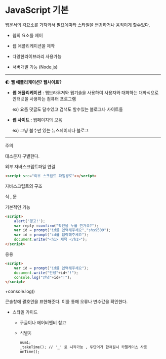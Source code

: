 # JavaScript 기본



웹문서의 각요소를 가져와서 필요에따라 스타일을 변경하거나 움직이게 할수있다.



- 웹의 요소를 제어
- 웹 애플리케이션을 제작

- 다양한라이브러리 사용가능
- 서버개발 가능 (Node.js)



------------

:first_quarter_moon: **웹 애플리케이션? 웹사이트?**

- **웹 애플리케이션** : 웹브라우저와 웹기술을 사용하여 사용자와 대화하는 대화식으로 인터넷을 사용하는 컴퓨터 프로그램

  ex) 요즘 댓글도 달수있고 검색도 할수있는 블로그나 사이트들

  

- **웹 사이트** : 웹페이지의 모음 

  ex) 그냥 볼수만 있는 뉴스페이지나 블로그

------------



주의 

대소문자 구별한다.



외부 자바스크립트파일 연결

```html
<script src="외부 스크립트 파일경로"></script>
```



자바스크립트의 구조

식 , 문



기본적인 기능

```html
<script>
    alert('경고!');
	var reply =confirm("확인을 누를 껀가요?");
   	var id = prompt("id를 입력해주세요","shs9509");
	var id = prompt("id를 입력해주세요");
    document.write("<h1> 제목 </h1>");
</script>
```

응용

```html
<script>
	var id = prompt("id를 입력해주세요");
	document.write("안녕"+id+"!");
    console.log("안녕"+id+"!");
</script>
```

+console.log()

콘솔창에 괄호안을 표현해준다. 이를 통해 오류나 변수값을 확인한다.



- 스타일 가이드

  - 구글이나 에어비엔비 참고

  - 식별자

    ```html
    num1;
    _takeTime(); // '_' 로 시작가능 , 두단어가 합쳐질시 카멜케이스 사용
    onTime();
    ```

